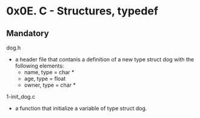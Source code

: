 # 0x0E. C - Structures, typedef

## Mandatory

dog.h

- a header file that contanis a definition of a new type struct dog with the
following elements:
	- name, type = char *
	- age, type = float
	- owner, type = char *

1-init_dog.c

- a function that initialize a variable of type struct dog.
